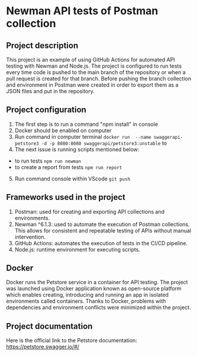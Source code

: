 # Newman API tests of Postman collection

## Project description

This project is an example of using GitHub Actions for automated API testing with Newman and Node.js. The project is configured to run tests every time code is pushed to the main branch of the repository or when a pull request is created for that branch. Before pushing the branch collection and environment in Postman were created in order to export them as a JSON files and put in the repository.

## Project configuration

1. The first step is to run a command "npm install" in console
2. Docker should be enabled on computer
3. Run command in computer terminal `docker run  --name swaggerapi-petstore3 -d -p 8080:8080 swaggerapi/petstore3:unstable` to 
4. The next issue is running scripts mentioned below:
- to run tests `npm run newman`
- to create a report from tests `npm run report`
5. Run command console within VScode `git push`

## Frameworks used in the project

1. Postman: used for creating and exporting API collections and environments.
2. Newman ^6.1.3: used to automate the execution of Postman collections. This allows for consistent and repeatable testing of APIs without manual intervention.
3. GitHub Actions: automates the execution of tests in the CI/CD pipeline.
4. Node.js: runtime environment for executing scripts.

## Docker

Docker runs the Petstore service in a container for API testing. The project was launched using Docker application known as open-source platform which enables creating, introducing and running an app in isolated environments called containers. Thanks to Docker, problems with dependencies and environment conflicts were minimized within the project.

## Project documentation

Here is the official link to the Petstore documentation: https://petstore.swagger.io/#/